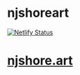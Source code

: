 # njshoreart

[![Netlify Status](https://api.netlify.com/api/v1/badges/3460a94a-398b-4e9e-a668-898cc8dc7f24/deploy-status)](https://app.netlify.com/sites/njshoreart/deploys)


# [njshore.art](https://njshore.art)